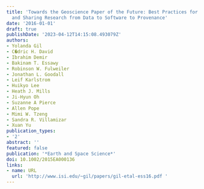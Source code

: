 ```yaml
---
title: 'Towards the Geoscience Paper of the Future: Best Practices for Documenting
  and Sharing Research from Data to Software to Provenance'
date: '2016-01-01'
draft: true
publishDate: '2023-04-12T14:15:08.493079Z'
authors:
- Yolanda Gil
- C�dric H. David
- Ibrahim Demir
- Bakinam T. Essawy
- Robinson W. Fulweiler
- Jonathan L. Goodall
- Leif Karlstrom
- Huikyo Lee
- Heath J. Mills
- Ji-Hyun Oh
- Suzanne A Pierce
- Allen Pope
- Mimi W. Tzeng
- Sandra R. Villamizar
- Xuan Yu
publication_types:
- '2'
abstract: ''
featured: false
publication: '*Earth and Space Science*'
doi: 10.1002/2015EA000136
links:
- name: URL
  url: 'http://www.isi.edu/~gil/papers/gil-etal-ess16.pdf '
---
```


